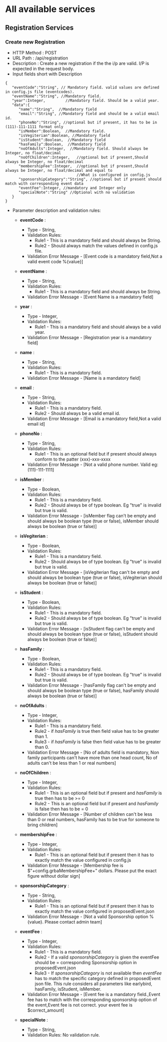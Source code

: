 # All available services

## Registration Services

### Create new Registration

* HTTP Method : POST
* URL Path : /api/registration
* Description : Create a new registration if the the i/p are valid. I/P is expected in the request body.
* Input fields short with Description
```
{  
   "eventCode":"String", // Mandatory field. valid values are defined in config.js file (eventcodes).
   "eventName":"String", //Mandatory field.
   "year":Integer,         //Mandatory field. Should be a valid year.
   "data":{  
      "name":"String",  //Mandatory field
      "email":"String", //Mandatory field and should be a valid email id.
      "phoneNo":"String", //optional but if present, it has to be in (111)-111-1111 format only
      "isMember":Boolean,  //Mandatory field.
      "isVegiterian":Boolean, //Mandatory field
      "isStudent":Boolean,  //Mandatory field
      "hasFamily":Boolean,  //Mandatory field
      "noOfAdults":Integer,  //Mandatory field. Should always be Integer, no float/decimal
      "noOfChildren":Integer,   //optional but if present,Should always be Integer, no float/decimal
      "membershipFee":Integer,  //optional but if present,Should always be Integer, no float/decimal and equal to
                                //What is configured in config.js
      "sponsorshipCategory":"String", //optional but if present should match with corresponding event data
      "eventFee":Integer, //mandatory and Integer only
      "specialNote":"String" //Optional with no validation
   }
}
```
* Parameter description and validation rules:

  * **eventCode** :

    * Type - String,
    * Validation Rules:
      * Rule1 - This is a mandatory field and should always be String.
      * Rule2 - Should always match the values defined in config.js file.
    * Validation Error Message - [Event code is a mandatory field,Not a valid event code %{value}]

  * **eventName** :

    * Type - String,
    * Validation Rules:
      * Rule1 - This is a mandatory field and should always be String.
    * Validation Error Message - [Event Name is a mandatory field]

  * **year** :

    * Type - Integer,
    * Validation Rules:
      * Rule1 - This is a mandatory field and should always be a valid year.
    * Validation Error Message - [Registration year is a mandatory field]

  * **name** :

    * Type - String,
    * Validation Rules:
      * Rule1 - This is a mandatory field.
    * Validation Error Message - [Name is a mandatory field]

  * **email** :

    * Type - String,
    * Validation Rules:
      * Rule1 - This is a mandatory field.
      * Rule2 - Should always be a valid email id.
    * Validation Error Message - [Email is a mandatory field,Not a valid email id]

  * **phoneNo** :

    * Type - String,
    * Validation Rules:
      * Rule1 - This is an optional field but if present should always conform to the patter (xxx)-xxx-xxxx
    * Validation Error Message - [Not a valid phone number. Valid eg: (111)-111-1111]

  * **isMember** :

    * Type - Boolean,
    * Validation Rules:
      * Rule1 - This is a mandatory field.
      * Rule2 - Should always be of type boolean. Eg "true" is invalid but true is valid.
    * Validation Error Message - [isMember flag can't be empty and should always be boolean type (true or false), isMember should always be boolean (true or false)]  

  * **isVegiterian** :

    * Type - Boolean,
    * Validation Rules:
      * Rule1 - This is a mandatory field.
      * Rule2 - Should always be of type boolean. Eg "true" is invalid but true is valid.
    * Validation Error Message - [isVegiterian flag can't be empty and should always be boolean type (true or false), isVegiterian should always be boolean (true or false)]

  * **isStudent** :

    * Type - Boolean,
    * Validation Rules:
      * Rule1 - This is a mandatory field.
      * Rule2 - Should always be of type boolean. Eg "true" is invalid but true is valid.
    * Validation Error Message - [isStudent flag can't be empty and should always be boolean type (true or false), isStudent should always be boolean (true or false)]

  * **hasFamily** :

    * Type - Boolean,
    * Validation Rules:
      * Rule1 - This is a mandatory field.
      * Rule2 - Should always be of type boolean. Eg "true" is invalid but true is valid.
    * Validation Error Message - [hasFamily flag can't be empty and should always be boolean type (true or false), hasFamily should always be boolean (true or false)]

  * **noOfAdults** :

    * Type - Integer,
    * Validation Rules:
      * Rule1 - This is a mandatory field.
      * Rule2 - if _hasFamily_ is true then field value has to be greater than 1.
      * Rule3 - if _hasFamily_ is false then field value has to be greater than 0.
    * Validation Error Message - [No of adults field is mandatory, Non family participants can't have more than one head count, No of adults can't be less than 1 or real numbers]

  * **noOfChildren** :

    * Type - Integer,
    * Validation Rules:
      * Rule1 - This is an optional field but if present and _hasFamily_ is true then has to be >= 0
      * Rule2 - This is an optional field but if present and _hasFamily_ is false then has to be = 0
    * Validation Error Message - [Number of children can't be less than 0 or real numbers, hasFamily has to be true for someone to bring children]

  * **membershipFee** :

    * Type - Integer,
    * Validation Rules:
      * Rule1 - This is an optional field but if present then it has to exactly match the value configured in config.js
    * Validation Error Message - [Membership fee is $"+config.grbaMembershipFee+" dollars. Please put the exact figure without dollar sign]

  * **sponsorshipCategory** :

    * Type - String,
    * Validation Rules:
      * Rule1 - This is an optional field but if present then it has to exactly match the value configured in proposedEvent.json
    * Validation Error Message - [Not a valid Sponsorship option %{value}. Please contact admin team]

  * **eventFee** :

    * Type - Integer,
    * Validation Rules:
      * Rule1 - This is a mandatory field.
      * Rule2 - If a valid _sponsorshipCategory_ is given the eventFee should be = corresponding Sponsorship option in proposedEvent.json
      * Rule3 - If _sponsorshipCategory_ is not available then _eventFee_ has to match the specific category defined in proposedEvent json file. This rule considers all parameters like earlybird, hasFamily, isStudent, isMember.
    * Validation Error Message - [Event fee is a mandatory field.,Event fee has to match with the corresponding sponsorship option of the event,Event fee is not correct. your event fee is $correct_amount]

  * **specialNote** :

    * Type - String,
    * Validation Rules: No validation rule.

